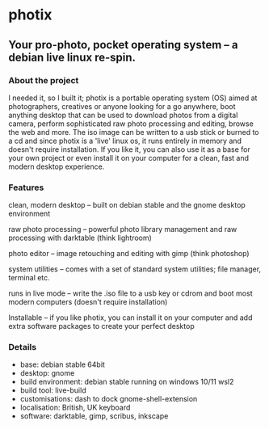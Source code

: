 # photix

## Your pro-photo, pocket operating system – a debian live linux re-spin.

### About the project

I needed it, so I built it; photix is a portable operating system (OS) aimed at photographers, creatives or anyone looking for a go anywhere, boot anything desktop that can be used to download photos from a digital camera, perform sophisticated raw photo processing and editing, browse the web and more. The iso image can be written to a usb stick or burned to a cd and since photix is a 'live' linux os, it runs entirely in memory and doesn't require installation. If you like it, you can also use it as a base for your own project or even install it on your computer for a clean, fast and modern desktop experience.

### Features

clean, modern desktop – built on debian stable and the gnome desktop environment

raw photo processing – powerful photo library management and raw processing with darktable (think lightroom)

photo editor – image retouching and editing with gimp (think photoshop)

system utilities – comes with a set of standard system utilities; file manager, terminal etc.

runs in live mode – write the .iso file to a usb key or cdrom and boot most modern computers (doesn't require installation)

Installable – if you like photix, you can install it on your computer and add extra software packages to create your perfect desktop

### Details

- base: debian stable 64bit
- desktop: gnome
- build environment: debian stable running on windows 10/11 wsl2
- build tool: live-build
- customisations: dash to dock gnome-shell-extension
- localisation: British, UK keyboard
- software: darktable, gimp, scribus, inkscape
